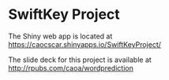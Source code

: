 # SwiftKey Project

The Shiny web app is located at https://caocscar.shinyapps.io/SwiftKeyProject/

The slide deck for this project is available at http://rpubs.com/caoa/wordprediction
